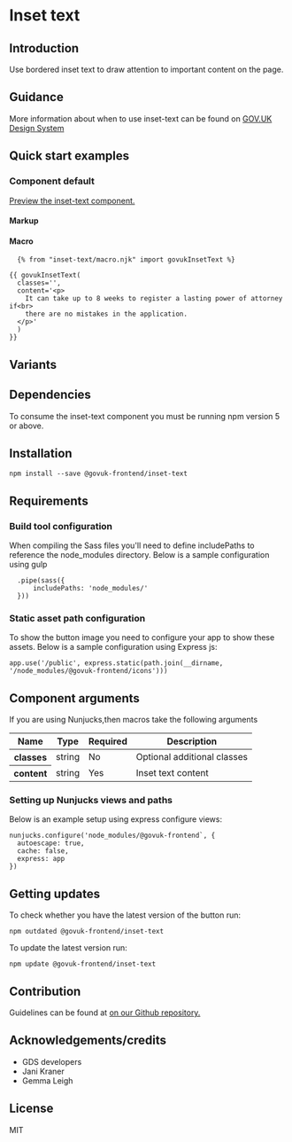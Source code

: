 # Inset text

## Introduction

Use bordered inset text to draw attention to important content on the page.

## Guidance

More information about when to use inset-text can be found on [GOV.UK Design System](http://www.linktodesignsystem.com/inset-text "Link to read guidance on the use of inset-text on Gov.uk Design system website")

## Quick start examples

### Component default

[Preview the inset-text component.](http://govuk-frontend-review.herokuapp.com/components/inset-text/preview)

#### Markup

#### Macro

      {% from "inset-text/macro.njk" import govukInsetText %}

    {{ govukInsetText(
      classes='',
      content='<p>
        It can take up to 8 weeks to register a lasting power of attorney if<br>
        there are no mistakes in the application.
      </p>'
      )
    }}

## Variants

## Dependencies

To consume the inset-text component you must be running npm version 5 or above.

## Installation

    npm install --save @govuk-frontend/inset-text

## Requirements

### Build tool configuration

When compiling the Sass files you'll need to define includePaths to reference the node_modules directory. Below is a sample configuration using gulp

      .pipe(sass({
          includePaths: 'node_modules/'
      }))

### Static asset path configuration

To show the button image you need to configure your app to show these assets. Below is a sample configuration using Express js:

    app.use('/public', express.static(path.join(__dirname, '/node_modules/@govuk-frontend/icons')))

## Component arguments

If you are using Nunjucks,then macros take the following arguments

<div>

<table class="govuk-c-table ">

<thead class="govuk-c-table__head">

<tr class="govuk-c-table__row">

<th class="govuk-c-table__header " scope="col">Name</th>

<th class="govuk-c-table__header " scope="col">Type</th>

<th class="govuk-c-table__header " scope="col">Required</th>

<th class="govuk-c-table__header " scope="col">Description</th>

</tr>

</thead>

<tbody class="govuk-c-table__body">

<tr class="govuk-c-table__row">

<th class="govuk-c-table__header" scope="row">classes</th>

<td class="govuk-c-table__cell ">string</td>

<td class="govuk-c-table__cell ">No</td>

<td class="govuk-c-table__cell ">Optional additional classes</td>

</tr>

<tr class="govuk-c-table__row">

<th class="govuk-c-table__header" scope="row">content</th>

<td class="govuk-c-table__cell ">string</td>

<td class="govuk-c-table__cell ">Yes</td>

<td class="govuk-c-table__cell ">Inset text content</td>

</tr>

</tbody>

</table>

</div>

### Setting up Nunjucks views and paths

Below is an example setup using express configure views:

    nunjucks.configure('node_modules/@govuk-frontend`, {
      autoescape: true,
      cache: false,
      express: app
    })

## Getting updates

To check whether you have the latest version of the button run:

    npm outdated @govuk-frontend/inset-text

To update the latest version run:

    npm update @govuk-frontend/inset-text

## Contribution

Guidelines can be found at [on our Github repository.](https://github.com/alphagov/govuk-frontend/blob/master/CONTRIBUTING.md "link to contributing guidelines on our github repository")

## Acknowledgements/credits

*   GDS developers
*   Jani Kraner
*   Gemma Leigh

## License

MIT